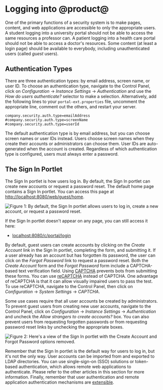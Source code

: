 # Logging into @product@ [](id=logging-into-liferay)

One of the primary functions of a security system is to make pages, content, and
web applications are accessible to only the appropriate users. A student
logging into a university portal should not be able to access the same resources
a professor can. A patient logging into a health care portal should not be able
to access a doctor's resources. Some content (at least a login page) should be
available to everybody, including unauthenticated users (called *guest* users).
<!-- To learn more about how @product@ restricts access to portal resources to
different users, please see the [Roles and Permissions]() documentation. (Not
yet written) -->

## Authentication Types

There are three authentication types: by email address, screen
name, or user ID. To choose an authentication type, navigate to the Control
Panel, click on *Configuration* &rarr; *Instance Settings* &rarr;
*Authentication* and use the *How do users authenticate?* selector to make
a selection. Alternatively, add the following lines to your
`portal-ext.properties` file, uncomment the appropriate line, comment out the
others, and restart your server.

    company.security.auth.type=emailAddress
    #company.security.auth.type=screenName
    #company.security.auth.type=userId

The default authentication type is by email address, but you can choose screen
names or user IDs instead. Users choose screen names when they create their
accounts or administrators can choose them. User IDs are auto-generated when the
account is created. Regardless of which authentication type is configured, users
must always enter a password. <!-- For information on
adding restrictions on the kinds of passwords that are allowed or required
(e.g., to require a minimum password length or require special characters),
please see the [Password Policies]() documentation. -->

## The Sign In Portlet

The Sign In portlet is how users log in. By default, the Sign In portlet can
create new accounts or request a password reset. The default home page contains
a Sign In portlet. You can access this page at
[http://localhost:8080/web/guest/home](http://localhost:8080/web/guest/home).

![Figure 1: By default, the Sign In portlet allows users to log in, create a new account, or request a password reset.](../../../images/sign-in-portlet.png)

If the Sign In portlet doesn't appear on any page, you can still access it here:

- [localhost:8080/c/portal/login](localhost:8080/c/portal/login)

By default, guest users can create accounts by clicking on the *Create Account*
link in the Sign In portlet, completing the form, and submitting it. If a user
already has an account but has forgotten its password, the user can click on the
*Forgot Password* link to request a password reset. Both the *Create Account*
form and the *Forgot Password* form include a CAPTCHA-based text verification
field. Using [CAPTCHA](http://www.captcha.net) prevents bots from submitting
these forms. You can use
[reCAPTCHA](https://www.google.com/recaptcha/intro/index.html) instead of
CAPTCHA. One advantage of reCAPTCHA is that it can allow visually impaired
users to pass the test. To use reCAPTCHA, navigate to the Control Panel, then
click on *Configuration* &rarr; *System Settings* &rarr; *CAPTCHA*.

Some use cases require that all user accounts be created by administrators.
To prevent guest users from creating new user accounts, navigate to the Control
Panel, click on *Configuration* &rarr; *Instance Settings* &rarr;
*Authentication* and uncheck the *Allow strangers to create accounts?* box. You
can also prevent users from requesting forgotten passwords or from requesting
password reset links by unchecking the appropriate boxes. 

![Figure 2: Here's a view of the Sign In portlet with the *Create Account* and *Forgot Password* options removed.](../../../images/sign-in-portlet2.png)

Remember that the Sign In portlet is the default way for users to log in, but
it's not the only way. User accounts can be imported from and exported to LDAP
directories. You can use single-sign-on (SSO) solutions or token-based
authentication, which allows remote web applications to authenticate. Please
refer to the other articles in this section for more information. Finally,
remember that  user authentication and remote application authentication
mechanisms are
[extensible](/develop/tutorials/-/knowledge_base/7-1/authentication-pipelines). 

